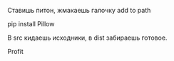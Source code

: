 Ставишь питон, жмакаешь галочку add to path

pip install Pillow

В src кидаешь исходники, в dist забираешь готовое.

Profit
